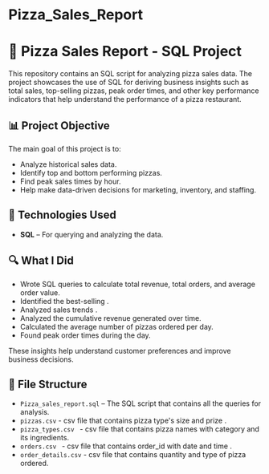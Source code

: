 # Pizza_Sales_Report
# 🍕 Pizza Sales Report - SQL Project

This repository contains an SQL script for analyzing pizza sales data. The project showcases the use of SQL for deriving business insights such as total sales, top-selling pizzas, peak order times, and other key performance indicators that help understand the performance of a pizza restaurant.

## 📊 Project Objective

The main goal of this project is to:

- Analyze historical sales data.
- Identify top and bottom performing pizzas.
- Find peak sales times by hour.
- Help make data-driven decisions for marketing, inventory, and staffing.

## 🧰 Technologies Used

- **SQL** – For querying and analyzing the data.

## 🔍 What I Did

- Wrote SQL queries to calculate total revenue, total orders, and average order value.
- Identified the best-selling .
- Analyzed sales trends .
- Analyzed the cumulative revenue generated over time.
- Calculated the average number of pizzas ordered per day.
- Found peak order times during the day.

These insights help understand customer preferences and improve business decisions.

## 📂 File Structure

- `Pizza_sales_report.sql` – The SQL script that contains all the queries for analysis.
- `pizzas.csv` - csv file that contains pizza type's size and prize .
- `pizza_types.csv ` - csv file that contains pizza names with category and its ingredients.
- `orders.csv ` - csv file that contains order_id with date and time .
- `order_details.csv` - csv file that contains quantity and type of pizza ordered.
